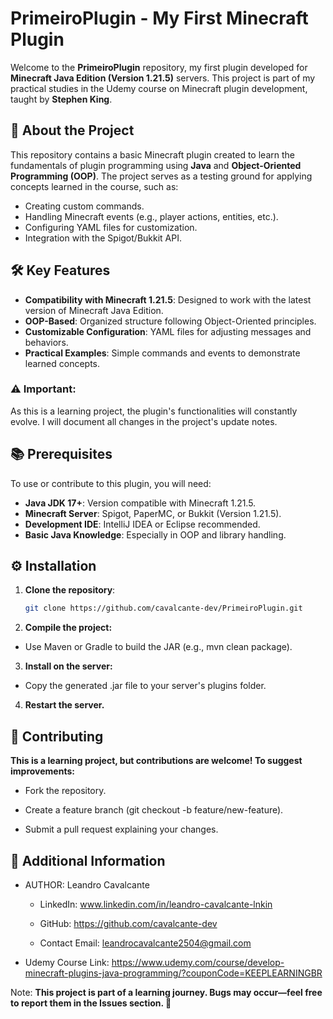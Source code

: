 # PrimeiroPlugin - My First Minecraft Plugin

Welcome to the **PrimeiroPlugin** repository, my first plugin developed for **Minecraft Java Edition (Version 1.21.5)** servers. This project is part of my practical studies in the Udemy course on Minecraft plugin development, taught by **Stephen King**.

## 📖 About the Project

This repository contains a basic Minecraft plugin created to learn the fundamentals of plugin programming using **Java** and **Object-Oriented Programming (OOP)**. The project serves as a testing ground for applying concepts learned in the course, such as:
- Creating custom commands.
- Handling Minecraft events (e.g., player actions, entities, etc.).
- Configuring YAML files for customization.
- Integration with the Spigot/Bukkit API.

## 🛠️ Key Features

- **Compatibility with Minecraft 1.21.5**: Designed to work with the latest version of Minecraft Java Edition.
- **OOP-Based**: Organized structure following Object-Oriented principles.
- **Customizable Configuration**: YAML files for adjusting messages and behaviors.
- **Practical Examples**: Simple commands and events to demonstrate learned concepts.

### ⚠️ Important:
As this is a learning project, the plugin's functionalities will constantly evolve. I will document all changes in the project's update notes.

## 📚 Prerequisites

To use or contribute to this plugin, you will need:
- **Java JDK 17+**: Version compatible with Minecraft 1.21.5.
- **Minecraft Server**: Spigot, PaperMC, or Bukkit (Version 1.21.5).
- **Development IDE**: IntelliJ IDEA or Eclipse recommended.
- **Basic Java Knowledge**: Especially in OOP and library handling.

## ⚙️ Installation

1. **Clone the repository**:
   ```bash
   git clone https://github.com/cavalcante-dev/PrimeiroPlugin.git
2. **Compile the project:**

- Use Maven or Gradle to build the JAR (e.g., mvn clean package).

3. **Install on the server:**

- Copy the generated .jar file to your server's plugins folder.

4. **Restart the server.**

## 🤝 Contributing
**This is a learning project, but contributions are welcome! To suggest improvements:**

- Fork the repository.

- Create a feature branch (git checkout -b feature/new-feature).

- Submit a pull request explaining your changes.

## 🙌 Additional Information
- AUTHOR: Leandro Cavalcante

  - LinkedIn: www.linkedin.com/in/leandro-cavalcante-lnkin

  - GitHub: https://github.com/cavalcante-dev

  - Contact Email: leandrocavalcante2504@gmail.com

- Udemy Course Link: https://www.udemy.com/course/develop-minecraft-plugins-java-programming/?couponCode=KEEPLEARNINGBR

Note: **This project is part of a learning journey. Bugs may occur—feel free to report them in the Issues section. 🚀**